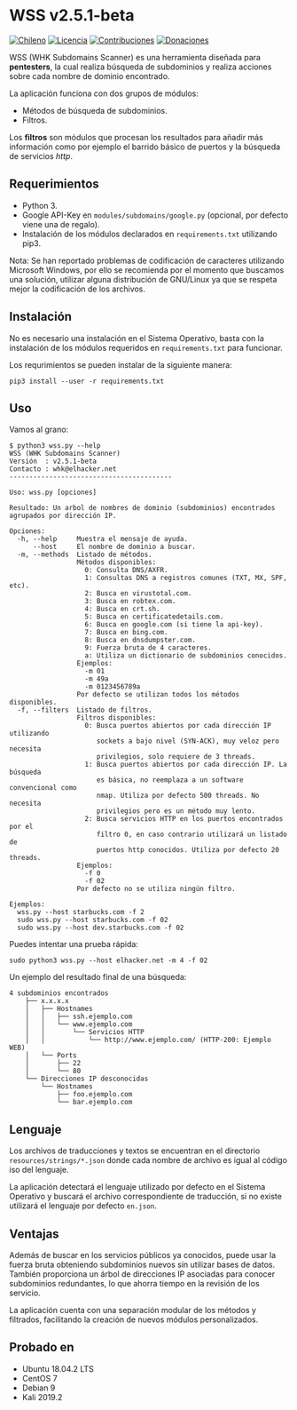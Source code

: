 # WSS v2.5.1-beta

[![Chileno](https://img.shields.io/badge/From-Chile-blue.svg)](https://es.wikipedia.org/wiki/Chile)
[![Licencia](https://img.shields.io/badge/license-GPL%20(%3E%3D%202)-blue.svg)](https://www.gnu.org/licenses/gpl-3.0.html)
[![Contribuciones](https://img.shields.io/badge/contributions-welcome-blue.svg)](https://github.com/WHK102/wss/issues)
[![Donaciones](https://img.shields.io/badge/Donate-PayPal-blue.svg)](https://paypal.me/whk102)

WSS (WHK Subdomains Scanner) es una herramienta diseñada para **pentesters**, la
cual realiza búsqueda de subdominios y realiza acciones sobre cada nombre de
dominio encontrado.

La aplicación funciona con dos grupos de módulos:

- Métodos de búsqueda de subdominios.
- Filtros.

Los **filtros** son módulos que procesan los resultados para añadir más
información como por ejemplo el barrido básico de puertos y la búsqueda de
servicios *http*.


## Requerimientos

- Python 3.
- Google API-Key en `modules/subdomains/google.py` (opcional, por defecto viene
  una de regalo).
- Instalación de los módulos declarados en `requirements.txt` utilizando pip3.

Nota: Se han reportado problemas de codificación de caracteres utilizando
Microsoft Windows, por ello se recomienda por el momento que buscamos una
solución, utilizar alguna distribución de GNU/Linux ya que se respeta mejor
la codificación de los archivos.


## Instalación

No es necesario una instalación en el Sistema Operativo, basta con la
instalación de los módulos requeridos en `requirements.txt` para funcionar.

Los requrimientos se pueden instalar de la siguiente manera:

    pip3 install --user -r requirements.txt


## Uso

Vamos al grano:

    $ python3 wss.py --help
    WSS (WHK Subdomains Scanner)
    Versión  : v2.5.1-beta
    Contacto : whk@elhacker.net
    -----------------------------------------
       
    Uso: wss.py [opciones]
       
    Resultado: Un arbol de nombres de dominio (subdominios) encontrados 
    agrupados por dirección IP.
       
    Opciones:
      -h, --help     Muestra el mensaje de ayuda.
          --host     El nombre de dominio a buscar.
      -m, --methods  Listado de métodos.
                     Métodos disponibles:
                       0: Consulta DNS/AXFR.
                       1: Consultas DNS a registros comunes (TXT, MX, SPF, etc).
                       2: Busca en virustotal.com.
                       3: Busca en robtex.com.
                       4: Busca en crt.sh.
                       5: Busca en certificatedetails.com.
                       6: Busca en google.com (si tiene la api-key).
                       7: Busca en bing.com.
                       8: Busca en dnsdumpster.com.
                       9: Fuerza bruta de 4 caracteres.
                       a: Utiliza un dictionario de subdominios conocidos.
                     Ejemplos:
                       -m 01
                       -m 49a
                       -m 0123456789a
                     Por defecto se utilizan todos los métodos disponibles.
      -f, --filters  Listado de filtros.
                     Filtros disponibles:
                       0: Busca puertos abiertos por cada dirección IP utilizando
                          sockets a bajo nivel (SYN-ACK), muy veloz pero necesita
                          privilegios, solo requiere de 3 threads.
                       1: Busca puertos abiertos por cada dirección IP. La búsqueda
                          es básica, no reemplaza a un software convencional como
                          nmap. Utiliza por defecto 500 threads. No necesita
                          privilegios pero es un método muy lento.
                       2: Busca servicios HTTP en los puertos encontrados por el
                          filtro 0, en caso contrario utilizará un listado de
                          puertos http conocidos. Utiliza por defecto 20 threads.
                     Ejemplos:
                       -f 0
                       -f 02
                     Por defecto no se utiliza ningún filtro.
       
    Ejemplos:
      wss.py --host starbucks.com -f 2
      sudo wss.py --host starbucks.com -f 02
      sudo wss.py --host dev.starbucks.com -f 02

Puedes intentar una prueba rápida:

    sudo python3 wss.py --host elhacker.net -m 4 -f 02

Un ejemplo del resultado final de una búsqueda:

    4 subdominios encontrados
        ├── x.x.x.x
        │   ├── Hostnames
        │   │   ├── ssh.ejemplo.com
        │   │   └── www.ejemplo.com
        │   │       └── Servicios HTTP
        │   │           └── http://www.ejemplo.com/ (HTTP-200: Ejemplo WEB)
        │   └── Ports
        │       ├── 22
        │       └── 80
        └── Direcciones IP desconocidas
            └── Hostnames
                ├── foo.ejemplo.com
                └── bar.ejemplo.com
    

## Lenguaje

Los archivos de traducciones y textos se encuentran en el directorio
`resources/strings/*.json` donde cada nombre de archivo es igual al código iso
del lenguaje.

La aplicación detectará el lenguaje utilizado por defecto en el Sistema
Operativo y buscará el archivo correspondiente de traducción, si no existe
utilizará el lenguaje por defecto `en.json`.


## Ventajas

Además de buscar en los servicios públicos ya conocidos, puede usar la fuerza
bruta obteniendo subdominios nuevos sin utilizar bases de datos. También
proporciona un árbol de direcciones IP asociadas para conocer subdominios
redundantes, lo que ahorra tiempo en la revisión de los servicio.

La aplicación cuenta con una separación modular de los métodos y filtrados,
facilitando la creación de nuevos módulos personalizados.


## Probado en

- Ubuntu 18.04.2 LTS
- CentOS 7
- Debian 9
- Kali 2019.2
